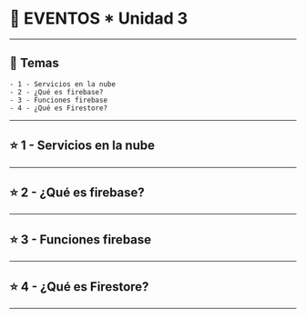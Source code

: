 # :star2: EVENTOS * Unidad 3

---

## :book: Temas

```
- 1 - Servicios en la nube
- 2 - ¿Qué es firebase?
- 3 - Funciones firebase
- 4 - ¿Qué es Firestore?
```

---

## :star:  1 - Servicios en la nube

---

## :star:  2 - ¿Qué es firebase?

---

## :star:  3 - Funciones firebase

---

## :star: 4 - ¿Qué es Firestore?

---
